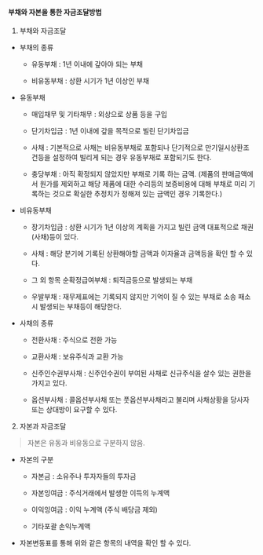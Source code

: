 #### 부채와 자본을 통한 자금조달방법

1. 부채와 자금조달
- 부채의 종류
  
  - 유동부채 : 1년 이내에 갚아야 되는 부채
  
  - 비유동부채 : 상환 시기가 1년 이상인 부채

- 유동부채
  
  - 매입채무 및 기타채무 : 외상으로 상품 등을 구입
  
  - 단기차입금 : 1년 이내에 갚을 목적으로 빌린 단기차입금
  
  - 사채 : 기본적으로 사채는 비유동부채로 포함되나 단기적으로 만기일시상환조건등을 설정하여 빌리게 되는 경우 유동부채로 포함되기도 한다.
  
  - 충당부채 : 아직 확정되지 않았지만 부채로 기록 하는 금액.
    (제품의 판매금액에서 원가를 제외하고 해당 제품에 대한 수리등의 보증비용에 대해 부채로 미리 기록하는 것으로 확실한 추정치가 정해져 있는 금액인 경우 기록한다.)

- 비유동부채
  
  - 장기차입금 : 상환 시기가 1년 이상의 계획을 가지고 빌린 금액
    대표적으로 채권(사채)등이 있다.
  
  - 사채 : 해당 분기에 기록된 상환해야할 금액과 이자율과 금액등을 확인 할 수 있다.
  
  - 그 외 항목
    순확정급여부채 : 퇴직금등으로 발생되는 부채
  
  - 우발부채 : 재무제표에는 기록되지 않지만 기억이 질 수 있는 부채로 소송 패소시 발생되는 부채등이 해당한다.

- 사채의 종류
  
  - 전환사채 : 주식으로 전환 가능
  
  - 교환사채 : 보유주식과 교환 가능
  
  - 신주인수권부사채 : 신주인수권이 부여된 사채로 신규주식을 살수 있는 권한을 가지고 있다.
  
  - 옵션부사채 : 콜옵션부사채 또는 풋옵션부사채라고 불리며 사채상황을 당사자 또는 상대방이 요구할 수 있다.
2. 자본과 자금조달

> 자본은 유동과 비유동으로 구분하지 않음.

- 자본의 구분
  
  - 자본금 : 소유주나 투자자들의 투자금
  
  - 자본잉여금 : 주식거래에서 발생한 이득의 누계액
  
  - 이익잉여금 : 이익 누계액 (주식 배당금 제외)
  
  - 기타포괄 손익누계액 

- 자본변동표를 통해 위와 같은 항목의 내역을 확인 할 수 있다.
